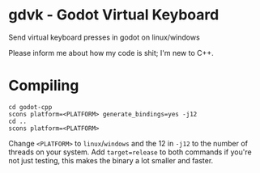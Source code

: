 # gdvk - Godot Virtual Keyboard
Send virtual keyboard presses in godot on linux/windows

Please inform me about how my code is shit; I'm new to C++.

# Compiling
```
cd godot-cpp
scons platform=<PLATFORM> generate_bindings=yes -j12
cd ..
scons platform=<PLATFORM>
```
Change `<PLATFORM>` to `linux`/`windows` and the 12 in `-j12` to the number of threads on your system.
Add `target=release` to both commands if you're not just testing, this makes the binary a lot smaller and faster.
